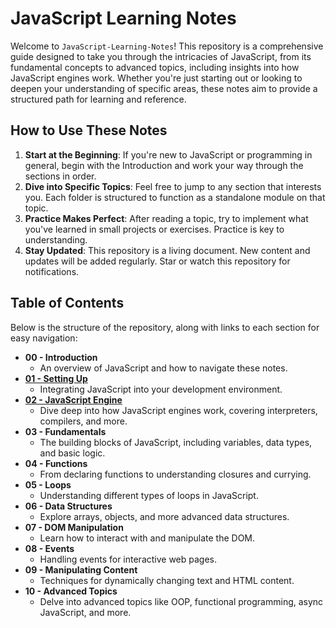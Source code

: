 
# JavaScript Learning Notes

Welcome to `JavaScript-Learning-Notes`! This repository is a comprehensive guide designed to take you through the intricacies of JavaScript, from its fundamental concepts to advanced topics, including insights into how JavaScript engines work. Whether you're just starting out or looking to deepen your understanding of specific areas, these notes aim to provide a structured path for learning and reference.

## How to Use These Notes

1.  **Start at the Beginning**: If you're new to JavaScript or programming in general, begin with the Introduction and work your way through the sections in order.
2.  **Dive into Specific Topics**: Feel free to jump to any section that interests you. Each folder is structured to function as a standalone module on that topic.
3.  **Practice Makes Perfect**: After reading a topic, try to implement what you've learned in small projects or exercises. Practice is key to understanding.
4.  **Stay Updated**: This repository is a living document. New content and updates will be added regularly. Star or watch this repository for notifications.

## Table of Contents

Below is the structure of the repository, along with links to each section for easy navigation:

-   **00 - Introduction**
    -   An overview of JavaScript and how to navigate these notes.
-   [**01 - Setting Up**](01-Setting-Up/Where-to-put-JS.md)
    -   Integrating JavaScript into your development environment.
-   [**02 - JavaScript Engine**](/02-JavaScript-Engine/README.md)
    -   Dive deep into how JavaScript engines work, covering interpreters, compilers, and more.
-   **03 - Fundamentals**
    -   The building blocks of JavaScript, including variables, data types, and basic logic.
-   **04 - Functions**
    -   From declaring functions to understanding closures and currying.
-   **05 - Loops**
    -   Understanding different types of loops in JavaScript.
-   **06 - Data Structures**
    -   Explore arrays, objects, and more advanced data structures.
-   **07 - DOM Manipulation**
    -   Learn how to interact with and manipulate the DOM.
-   **08 - Events**
    -   Handling events for interactive web pages.
-   **09 - Manipulating Content**
    -   Techniques for dynamically changing text and HTML content.
-   **10 - Advanced Topics**
    -   Delve into advanced topics like OOP, functional programming, async JavaScript, and more.